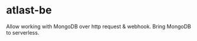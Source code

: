 # atlast-be
Allow working with MongoDB over http request &amp; webhook. Bring MongoDB to serverless.
